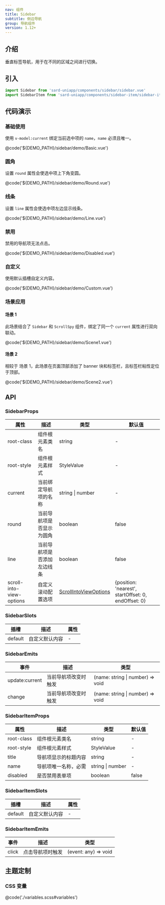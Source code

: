 ```yaml
---
nav: 组件
title: Sidebar
subtitle: 侧边导航
group: 导航组件
version: 1.12+
---
```


## 介绍

垂直标签导航，用于在不同的区域之间进行切换。

## 引入

```ts
import Sidebar from 'sard-uniapp/components/sidebar/sidebar.vue'
import SidebarItem from 'sard-uniapp/components/sidebar-item/sidebar-item.vue'
```

## 代码演示

### 基础使用

使用 `v-model:current` 绑定当前选中项的 `name`，`name` 必须且唯一。

@code('${DEMO_PATH}/sidebar/demo/Basic.vue')

### 圆角

设置 `round` 属性会使选中项上下角变圆。

@code('${DEMO_PATH}/sidebar/demo/Round.vue')

### 线条

设置 `line` 属性会使选中项左边显示线条。

@code('${DEMO_PATH}/sidebar/demo/Line.vue')

### 禁用

禁用的导航项无法点击。

@code('${DEMO_PATH}/sidebar/demo/Disabled.vue')

### 自定义

使用默认插槽自定义内容。

@code('${DEMO_PATH}/sidebar/demo/Custom.vue')

### 场景应用

#### 场景 1

此场景结合了 `Sidebar` 和 `ScrollSpy` 组件，绑定了同一个 `current` 属性进行双向联动。

@code('${DEMO_PATH}/sidebar/demo/Scene1.vue')

#### 场景 2

相较于 场景 1，此场景在页面顶部添加了 banner 块和标签栏，且标签栏粘性定位于顶部。

@code('${DEMO_PATH}/sidebar/demo/Scene2.vue')

## API

### SidebarProps

| 属性                     | 描述                       | 类型                                                                 | 默认值                                              |
| ------------------------ | -------------------------- | -------------------------------------------------------------------- | --------------------------------------------------- |
| root-class               | 组件根元素类名             | string                                                               | -                                                   |
| root-style               | 组件根元素样式             | StyleValue                                                           | -                                                   |
| current                  | 当前绑定导航项的名称       | string \| number                                                     | -                                                   |
| round                    | 当前导航项是否显示为圆角   | boolean                                                              | false                                               |
| line                     | 当前导航项是否添加左边线条 | boolean                                                              | false                                               |
| scroll-into-view-options | 自定义滚动配置选项         | [ScrollIntoViewOptions](../utilities/geometry#ScrollIntoViewOptions) | {position: 'nearest', startOffset: 0, endOffset: 0} |

### SidebarSlots

| 插槽    | 描述           | 属性 |
| ------- | -------------- | ---- |
| default | 自定义默认内容 | -    |

### SidebarEmits

| 事件           | 描述                 | 类型                             |
| -------------- | -------------------- | -------------------------------- |
| update:current | 当前导航项改变时触发 | (name: string \| number) => void |
| change         | 当前导航项改变时触发 | (name: string \| number) => void |

### SidebarItemProps

| 属性       | 描述                 | 类型             | 默认值 |
| ---------- | -------------------- | ---------------- | ------ |
| root-class | 组件根元素类名       | string           | -      |
| root-style | 组件根元素样式       | StyleValue       | -      |
| title      | 导航项显示的标题内容 | string           | -      |
| name       | 导航项唯一名称，必需 | string \| number | -      |
| disabled   | 是否禁用表单项       | boolean          | false  |

### SidebarItemSlots

| 插槽    | 描述           | 属性 |
| ------- | -------------- | ---- |
| default | 自定义默认内容 | -    |

### SidebarItemEmits

| 事件  | 描述             | 类型                 |
| ----- | ---------------- | -------------------- |
| click | 点击导航项时触发 | (event: any) => void |

## 主题定制

### CSS 变量

@code('./variables.scss#variables')

